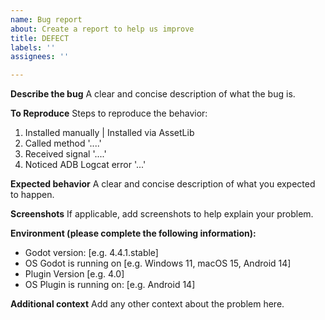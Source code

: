 ```yaml
---
name: Bug report
about: Create a report to help us improve
title: DEFECT
labels: ''
assignees: ''

---
```


**Describe the bug**
A clear and concise description of what the bug is.

**To Reproduce**
Steps to reproduce the behavior:
1. Installed manually | Installed via AssetLib
2. Called method '....'
3. Received signal '....'
4. Noticed ADB Logcat error '...'

**Expected behavior**
A clear and concise description of what you expected to happen.

**Screenshots**
If applicable, add screenshots to help explain your problem.

**Environment (please complete the following information):**
 - Godot version: [e.g. 4.4.1.stable]
 - OS Godot is running on [e.g. Windows 11, macOS 15, Android 14]
 - Plugin Version [e.g. 4.0]
 - OS Plugin is running on: [e.g. Android 14]

**Additional context**
Add any other context about the problem here.
